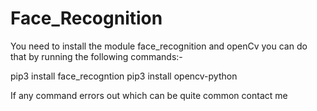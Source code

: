 # Face_Recognition

You need to install the module face_recognition and openCv
you can do that by running the following commands:-

  pip3 install face_recogntion
  pip3 install opencv-python
  
  If any command errors out which can be quite common contact me
  
